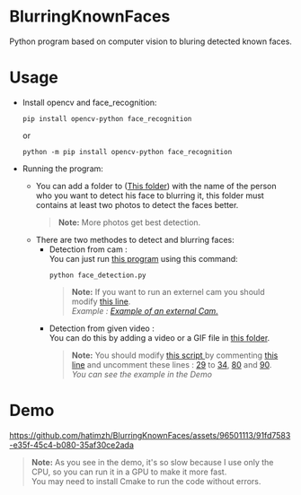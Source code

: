# BlurringKnownFaces
Python program based on computer vision to bluring detected known faces.
# Usage
- Install opencv and face_recognition:
  
    ```terminal
    pip install opencv-python face_recognition
    ```
    or
    ```terminal 
    python -m pip install opencv-python face_recognition
    ```
- Running the program:
    - You can add a folder to (<a href="https://github.com/hatimzh/BlurringKnownFaces/known_faces">This folder</a>) with the name of the person who you want to detect his face to blurring it, this folder must contains at least two photos to detect the faces better.
      > **Note:** More photos get best detection.
    - There are two methodes to detect and blurring faces:
      - Detection from cam : <br>
        You can just run <a href="./face_detection.py">this program</a> using this command:
        ```terminal
        python face_detection.py
        ```
        > **Note:** If you want to run an externel cam you should modify <a href="https://github.com/hatimzh/BlurringKnownFaces/blob/main/face_detection.py#L27">this line</a>.<br>
      _Example : <a href="https://github.com/hatimzh/BlurringKnownFaces/tree/main/Example">Example of an external Cam.</a>_
      - Detection from given video :<br>
        You can do this by adding a video or a GIF file in <a href="https://github.com/hatimzh/BlurringKnownFaces/Test">this folder</a>.
        >**Note:** You should modify <a href="https://github.com/hatimzh/BlurringKnownFaces/blob/main/face_detection.py">this script </a> by commenting <a href="https://github.com/hatimzh/BlurringKnownFaces/blob/main/face_detection.py#L27">this line</a> and uncomment these lines : <a href="https://github.com/hatimzh/BlurringKnownFaces/blob/main/face_detection.py#L29">29</a> to <a href="https://github.com/hatimzh/BlurringKnownFaces/blob/main/face_detection.py#L29">34</a>, <a href="https://github.com/hatimzh/BlurringKnownFaces/blob/main/face_detection.py#L80">80</a> and <a href="https://github.com/hatimzh/BlurringKnownFaces/blob/main/face_detection.py#L90">90</a>.<br>
      _You can see the example in the Demo_
        
# Demo

https://github.com/hatimzh/BlurringKnownFaces/assets/96501113/91fd7583-e35f-45c4-b080-35af30ce2ada


> **Note:** As you see in the demo, it's so slow because I use only the CPU, so you can run it in a GPU to make it more fast. <br>
> You may need to install Cmake to run the code without errors.
